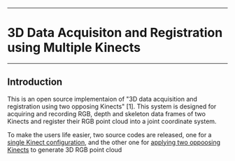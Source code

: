 -----------------------------------------------------------------
# 3D Data Acquisiton and Registration using Multiple Kinects #
-----------------------------------------------------------------

## Introduction
This is an open source implementaion of "3D data acquisition and registration using two opposing Kinects" [1]. This system is designed for acquiring and recording RGB, depth and skeleton data frames of two Kinects and register their RGB point cloud into a joint coordinate system.

To make the users life easier, two source codes are released, one for a  [single Kinect configuration](https://github.com/BristolVisualPFT/Double_Kinect_3D_Data_Acquisition_Registration/tree/master/Single_Kinect_Data_Acquisition), and the other one for [applying two oppoosing Kinects](https://github.com/BristolVisualPFT/Double_Kinect_3D_Data_Acquisition_Registration/tree/master/Double_Kinect_Data_Acquisition_Registration) to generate 3D RGB point cloud 


